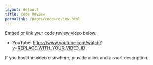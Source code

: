 ```yaml
---
layout: default
title: Code Review
permalink: /pages/code-review.html
---
```



Embed or link your code review video below.

- YouTube: https://www.youtube.com/watch?v=REPLACE_WITH_YOUR_VIDEO_ID

If you host the video elsewhere, provide a link and a short description.
